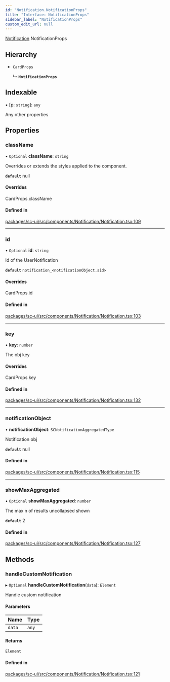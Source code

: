 ```yaml
---
id: "Notification.NotificationProps"
title: "Interface: NotificationProps"
sidebar_label: "NotificationProps"
custom_edit_url: null
---
```


[Notification](../modules/Notification.md).NotificationProps

## Hierarchy

- `CardProps`

  ↳ **`NotificationProps`**

## Indexable

▪ [p: `string`]: `any`

Any other properties

## Properties

### className

• `Optional` **className**: `string`

Overrides or extends the styles applied to the component.

**`default`** null

#### Overrides

CardProps.className

#### Defined in

[packages/sc-ui/src/components/Notification/Notification.tsx:109](https://github.com/selfcommunity/community-ui/blob/cab08cf/packages/sc-ui/src/components/Notification/Notification.tsx#L109)

___

### id

• `Optional` **id**: `string`

Id of the UserNotification

**`default`** `notification_<notificationObject.sid>`

#### Overrides

CardProps.id

#### Defined in

[packages/sc-ui/src/components/Notification/Notification.tsx:103](https://github.com/selfcommunity/community-ui/blob/cab08cf/packages/sc-ui/src/components/Notification/Notification.tsx#L103)

___

### key

• **key**: `number`

The obj key

#### Overrides

CardProps.key

#### Defined in

[packages/sc-ui/src/components/Notification/Notification.tsx:132](https://github.com/selfcommunity/community-ui/blob/cab08cf/packages/sc-ui/src/components/Notification/Notification.tsx#L132)

___

### notificationObject

• **notificationObject**: `SCNotificationAggregatedType`

Notification obj

**`default`** null

#### Defined in

[packages/sc-ui/src/components/Notification/Notification.tsx:115](https://github.com/selfcommunity/community-ui/blob/cab08cf/packages/sc-ui/src/components/Notification/Notification.tsx#L115)

___

### showMaxAggregated

• `Optional` **showMaxAggregated**: `number`

The max n of results uncollapsed shown

**`default`** 2

#### Defined in

[packages/sc-ui/src/components/Notification/Notification.tsx:127](https://github.com/selfcommunity/community-ui/blob/cab08cf/packages/sc-ui/src/components/Notification/Notification.tsx#L127)

## Methods

### handleCustomNotification

▸ `Optional` **handleCustomNotification**(`data`): `Element`

Handle custom notification

#### Parameters

| Name | Type |
| :------ | :------ |
| `data` | `any` |

#### Returns

`Element`

#### Defined in

[packages/sc-ui/src/components/Notification/Notification.tsx:121](https://github.com/selfcommunity/community-ui/blob/cab08cf/packages/sc-ui/src/components/Notification/Notification.tsx#L121)
